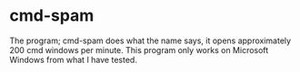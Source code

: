 # cmd-spam
The program; cmd-spam does what the name says, it opens approximately 200 cmd windows per minute. This program only works on Microsoft Windows from what I have tested.
